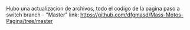 Hubo una actualizacion de archivos, todo el codigo de la pagina paso a switch branch - "Master" 
link: https://github.com/dfgmasd/Mass-Motos-Pagina/tree/master
